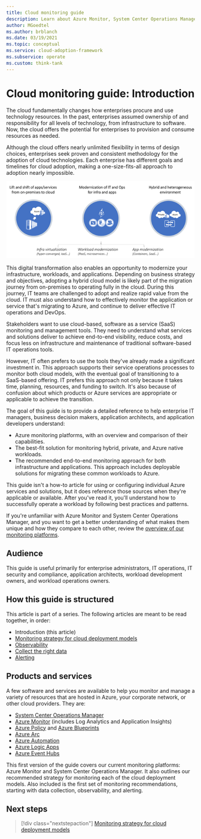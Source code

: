 ```yaml
---
title: Cloud monitoring guide
description: Learn about Azure Monitor, System Center Operations Manager, and the recommended strategy for monitoring each of the cloud deployment models.
author: MGoedtel
ms.author: brblanch
ms.date: 03/19/2021
ms.topic: conceptual
ms.service: cloud-adoption-framework
ms.subservice: operate
ms.custom: think-tank
---
```


# Cloud monitoring guide: Introduction

The cloud fundamentally changes how enterprises procure and use technology resources. In the past, enterprises assumed ownership of and responsibility for all levels of technology, from infrastructure to software. Now, the cloud offers the potential for enterprises to provision and consume resources as needed.

Although the cloud offers nearly unlimited flexibility in terms of design choices, enterprises seek proven and consistent methodology for the adoption of cloud technologies. Each enterprise has different goals and timelines for cloud adoption, making a one-size-fits-all approach to adoption nearly impossible.

![Diagram of cloud adoption strategies](./media/monitoring-management-guidance-cloud-and-on-premises/introduction-cloud-adoption.png)

This digital transformation also enables an opportunity to modernize your infrastructure, workloads, and applications. Depending on business strategy and objectives, adopting a hybrid cloud model is likely part of the migration journey from on-premises to operating fully in the cloud. During this journey, IT teams are challenged to adopt and realize rapid value from the cloud. IT must also understand how to effectively monitor the application or service that's migrating to Azure, and continue to deliver effective IT operations and DevOps.

Stakeholders want to use cloud-based, software as a service (SaaS) monitoring and management tools. They need to understand what services and solutions deliver to achieve end-to-end visibility, reduce costs, and focus less on infrastructure and maintenance of traditional software-based IT operations tools.

However, IT often prefers to use the tools they've already made a significant investment in. This approach supports their service operations processes to monitor both cloud models, with the eventual goal of transitioning to a SaaS-based offering. IT prefers this approach not only because it takes time, planning, resources, and funding to switch. It's also because of confusion about which products or Azure services are appropriate or applicable to achieve the transition.

The goal of this guide is to provide a detailed reference to help enterprise IT managers, business decision makers, application architects, and application developers understand:

- Azure monitoring platforms, with an overview and comparison of their capabilities.
- The best-fit solution for monitoring hybrid, private, and Azure native workloads.
- The recommended end-to-end monitoring approach for both infrastructure and applications. This approach includes deployable solutions for migrating these common workloads to Azure.

This guide isn't a how-to article for using or configuring individual Azure services and solutions, but it does reference those sources when they're applicable or available. After you've read it, you'll understand how to successfully operate a workload by following best practices and patterns.

If you're unfamiliar with Azure Monitor and System Center Operations Manager, and you want to get a better understanding of what makes them unique and how they compare to each other, review the [overview of our monitoring platforms](./platform-overview.md).

## Audience

This guide is useful primarily for enterprise administrators, IT operations, IT security and compliance, application architects, workload development owners, and workload operations owners.

## How this guide is structured

This article is part of a series. The following articles are meant to be read together, in order:

- Introduction (this article)
- [Monitoring strategy for cloud deployment models](./cloud-models-monitor-overview.md)
- [Observability](./observability.md)
- [Collect the right data](./data-collection.md)
- [Alerting](./alerting.md)

## Products and services

A few software and services are available to help you monitor and manage a variety of resources that are hosted in Azure, your corporate network, or other cloud providers. They are:

- [System Center Operations Manager](/system-center/scom/welcome)
- [Azure Monitor](/azure/azure-monitor/overview) (includes Log Analytics and Application Insights)
- [Azure Policy](/azure/governance/policy/overview) and [Azure Blueprints](/azure/governance/blueprints/overview)
- [Azure Arc](/azure/azure-arc/)
- [Azure Automation](/azure/automation/automation-intro)
- [Azure Logic Apps](/azure/logic-apps/logic-apps-overview)
- [Azure Event Hubs](/azure/event-hubs/event-hubs-about)

This first version of the guide covers our current monitoring platforms: Azure Monitor and System Center Operations Manager. It also outlines our recommended strategy for monitoring each of the cloud deployment models. Also included is the first set of monitoring recommendations, starting with data collection, observability, and alerting.

## Next steps

> [!div class="nextstepaction"]
> [Monitoring strategy for cloud deployment models](./cloud-models-monitor-overview.md)
